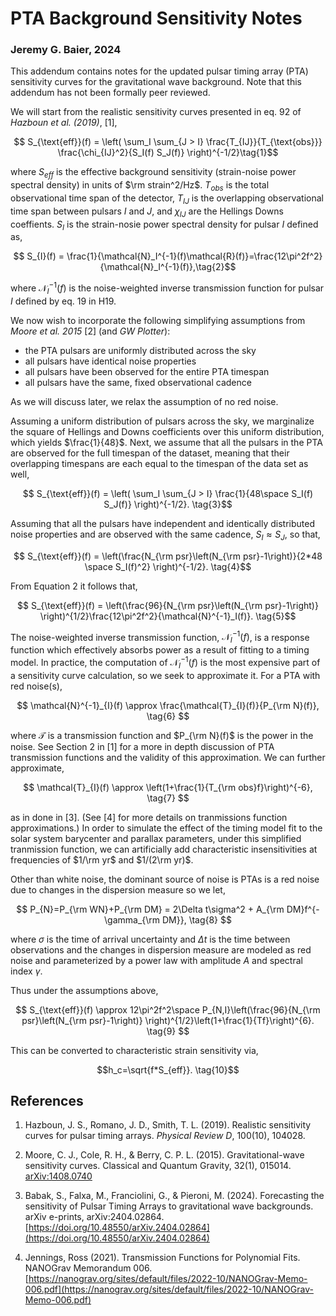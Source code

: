 # PTA Background Sensitivity Notes

### Jeremy G. Baier, 2024

This addendum contains notes for the updated pulsar timing array (PTA) sensitivity curves for the gravitational wave background. Note that this addendum has not been formally peer reviewed.

We will start from the realistic sensitivity curves presented in eq. 92 of *Hazboun et al. (2019)*, [1], 

$$ S_{\text{eff}}(f) = \left( \sum_I \sum_{J > I} \frac{T_{IJ}}{T_{\text{obs}}} \frac{\chi_{IJ}^2}{S_I(f) S_J(f)} \right)^{-1/2}\tag{1}$$

where $S_{eff}$ is the effective background sensitivity (strain-noise power spectral density) in units of $\rm strain^2/Hz$. $T_{obs}$ is the total observational time span of the detector, $T_{IJ}$ is the overlapping observational time span between pulsars $I$ and $J$, and $\chi_{IJ}$ are the Hellings Downs coeffients. $S_I$ is the strain-nosie power spectral density for pulsar $I$ defined as,

$$ S_{I}(f) = \frac{1}{\mathcal{N}_I^{-1}(f)\mathcal{R}(f)}=\frac{12\pi^2f^2}{\mathcal{N}_I^{-1}(f)},\tag{2}$$

where $\mathcal{N}_I^{-1}(f)$ is the noise-weighted inverse transmission function for pulsar $I$ defined by eq. 19 in H19.

We now wish to incorporate the following simplifying assumptions from *Moore et al. 2015* [2] (and *GW Plotter*):
- the PTA pulsars are uniformly distributed across the sky
- all pulsars have identical noise properties
- all pulsars have been observed for the entire PTA timespan
- all pulsars have the same, fixed observational cadence

As we will discuss later, we relax the assumption of no red noise.

Assuming a uniform distribution of pulsars across the sky, we marginalize the square of Hellings and Downs coefficients over this uniform distribution, which yields $\frac{1}{48}$. Next, we assume that all the pulsars in the PTA are observed for the full timespan of the dataset, meaning that their overlapping timespans are each equal to the timespan of the data set as well,

$$ S_{\text{eff}}(f) = \left( \sum_I \sum_{J > I} \frac{1}{48\space S_I(f) S_J(f)} \right)^{-1/2}.
\tag{3}$$ 

Assuming that all the pulsars have independent and identically distributed noise properties and are observed with the same cadence, $S_I \approx S_J$, so that,

$$ S_{\text{eff}}(f) = \left(\frac{N_{\rm psr}\left(N_{\rm psr}-1\right)}{2*48 \space S_I(f)^2} \right)^{-1/2}.
\tag{4}$$

From Equation 2 it follows that,

$$ S_{\text{eff}}(f) = \left(\frac{96}{N_{\rm psr}\left(N_{\rm psr}-1\right)} \right)^{1/2}\frac{12\pi^2f^2}{\mathcal{N}^{-1}_I(f)}.
\tag{5}$$

The noise-weighted inverse transmission function, $\mathcal{N}^{-1}_{I}(f)$, is a response function which effectively absorbs power as a result of fitting to a timing model. In practice, the computation of $\mathcal{N}^{-1}_{I}(f)$ is the most expensive part of a sensitivity curve calculation, so we seek to approximate it. For a PTA with red noise(s),

$$ \mathcal{N}^{-1}_{I}(f) \approx \frac{\mathcal{T}_{I}(f)}{P_{\rm N}(f)}, 
\tag{6} $$

where $\mathcal{T}$ is a transmission function and $P_{\rm N}(f)$ is the power in the noise. See Section 2 in [1] for a more in depth discussion of PTA transmission functions and the validity of this approximation. We can further approximate,

$$ \mathcal{T}_{I}(f) \approx \left(1+\frac{1}{T_{\rm obs}f}\right)^{-6}, 
\tag{7} $$

as in done in [3]. (See [4] for more details on tranmissions function approximations.) In order to simulate the effect of the timing model fit to the solar system barycenter and parallax parameters, under this simplified tranmission function, we can artificially add characteristic insensitivities at frequencies of $1/\rm yr$ and $1/(2\rm yr)$.

Other than white noise, the dominant source of noise is PTAs is a red noise due to changes in the dispersion measure so we let,

$$ P_{N}=P_{\rm WN}+P_{\rm DM} = 2\Delta t\sigma^2 + A_{\rm DM}f^{-\gamma_{\rm DM}}, 
\tag{8} $$

where $\sigma$ is the time of arrival uncertainty and $\Delta t$ is the time between observations and the changes in dispersion measure are modeled as red noise and parameterized by a power law with amplitude $A$ and spectral index $\gamma$.

Thus under the assumptions above,

$$ S_{\text{eff}}(f) \approx 12\pi^2f^2\space P_{N,I}\left(\frac{96}{N_{\rm psr}\left(N_{\rm psr}-1\right)}  \right)^{1/2}\left(1+\frac{1}{Tf}\right)^{6}.
\tag{9} $$

This can be converted to characteristic strain sensitivity via,

$$h_c=\sqrt{f*S_{eff}}. \tag{10}$$ 








## References

1) Hazboun, J. S., Romano, J. D., Smith, T. L. (2019). Realistic sensitivity curves for pulsar timing arrays. *Physical Review D*, 100(10), 104028.

2) Moore, C. J., Cole, R. H., & Berry, C. P. L. (2015). Gravitational-wave sensitivity curves. Classical and Quantum Gravity, 32(1), 015014. [arXiv:1408.0740](https://arxiv.org/abs/1408.0740)

3) Babak, S., Falxa, M., Franciolini, G., & Pieroni, M. (2024). Forecasting the sensitivity of Pulsar Timing Arrays to gravitational wave backgrounds. arXiv e-prints, arXiv:2404.02864. [https://doi.org/10.48550/arXiv.2404.02864](https://doi.org/10.48550/arXiv.2404.02864)

4) Jennings, Ross (2021). Transmission Functions for Polynomial Fits. NANOGrav Memorandum 006. [https://nanograv.org/sites/default/files/2022-10/NANOGrav-Memo-006.pdf](https://nanograv.org/sites/default/files/2022-10/NANOGrav-Memo-006.pdf)
